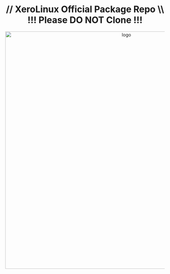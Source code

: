<h1 align="center">// XeroLinux Official Package Repo \\ <br />
!!! Please DO NOT Clone !!!</h1>

<p align="center">
    <img width="750" src="/images/aura.jpeg" alt="logo">
</p>
